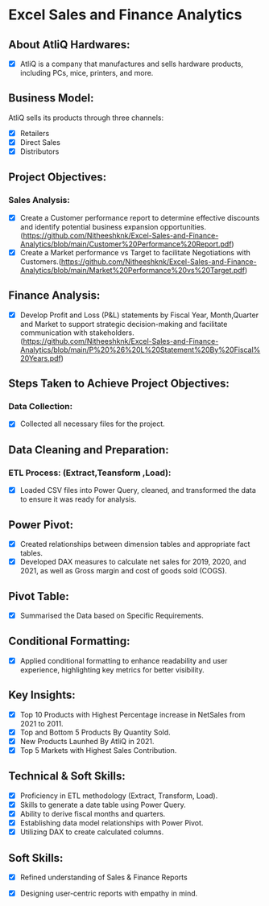 
# Excel Sales and Finance Analytics

## About AtliQ Hardwares:
- [x]	AtliQ is a company that manufactures and sells hardware products, including PCs, mice, printers, and more.

## Business Model:
AtliQ sells its products through three channels:
- [x]	Retailers
- [x]	Direct Sales
- [x]	Distributors

## Project Objectives:
### Sales Analysis:
- [x]	Create a Customer performance report to determine effective discounts and identify potential business expansion opportunities.(https://github.com/Nitheeshknk/Excel-Sales-and-Finance-Analytics/blob/main/Customer%20Performance%20Report.pdf)
- [x]	Create a Market performance vs Target to facilitate Negotiations with Customers.(https://github.com/Nitheeshknk/Excel-Sales-and-Finance-Analytics/blob/main/Market%20Performance%20vs%20Target.pdf)
## Finance Analysis:
- [x]	Develop Profit and Loss (P&L) statements by Fiscal Year, Month,Quarter and Market to support strategic decision-making and facilitate communication with stakeholders.(https://github.com/Nitheeshknk/Excel-Sales-and-Finance-Analytics/blob/main/P%20%26%20L%20Statement%20By%20Fiscal%20Years.pdf)
      

## Steps Taken to Achieve Project Objectives:
### Data Collection:
- [x]	Collected all necessary files for the project.

## Data Cleaning and Preparation:
### ETL Process: (Extract,Teansform ,Load):
- [x]	Loaded CSV files into Power Query, cleaned, and transformed the data to ensure it was ready for analysis.
## Power Pivot:
- [x]	Created relationships between dimension tables and appropriate fact tables.
- [x]	Developed DAX measures to calculate net sales for 2019, 2020, and 2021, as well as Gross margin and cost of goods sold (COGS).
## Pivot Table:
- [x] Summarised the Data based on Specific Requirements. 
## Conditional Formatting:
- [x]	Applied conditional formatting to enhance readability and user experience, highlighting key metrics for better visibility.

## Key Insights:
- [x]	Top 10 Products with Highest Percentage increase in NetSales from 2021 to 2011.
- [x]	Top and Bottom 5 Products By Quantity Sold.
- [x]	New Products Launhed By AtliQ in 2021.
- [x] Top 5 Markets with Highest Sales Contribution.

## Technical & Soft Skills:
- [x]	Proficiency in ETL methodology (Extract, Transform, Load).
- [x]	Skills to generate a date table using Power Query.
- [x]	Ability to derive fiscal months and quarters.
- [x]	Establishing data model relationships with Power Pivot.
- [x]	Utilizing DAX to create calculated columns.

## Soft Skills:
- [x]	Refined understanding of Sales & Finance Reports
- [x]	Designing user-centric reports with empathy in mind.




